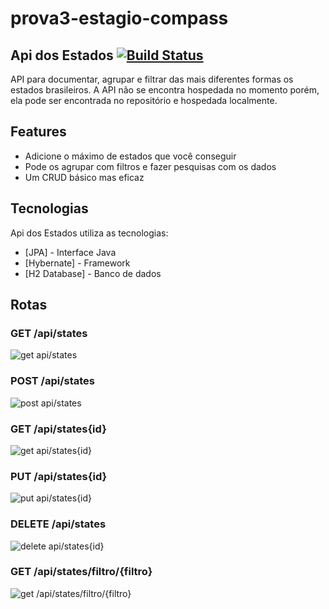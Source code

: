 # prova3-estagio-compass

## Api dos Estados [![Build Status](https://travis-ci.org/joemccann/dillinger.svg?branch=master)](https://travis-ci.org/joemccann/dillinger)

API para documentar, agrupar e filtrar das mais diferentes formas os estados brasileiros.
A API não se encontra hospedada no momento porém, ela pode ser encontrada no repositório e hospedada localmente.

## Features

- Adicione o máximo de estados que você conseguir
- Pode os agrupar com filtros e fazer pesquisas com os dados
- Um CRUD básico mas eficaz

## Tecnologias

Api dos Estados utiliza as tecnologias:

- [JPA] - Interface  Java
- [Hybernate] - Framework
- [H2 Database] - Banco de dados 

## Rotas

### GET /api/states
<img src='https://github.com/pinkglb/aaaa/blob/main/imagensReadme/get.png?raw=true' alt="get api/states">

### POST /api/states
<img src='https://github.com/pinkglb/aaaa/blob/main/imagensReadme/post.png?raw=true' alt="post api/states">

### GET /api/states{id}
<img src='https://github.com/pinkglb/aaaa/blob/main/imagensReadme/getId.png?raw=true' alt="get api/states{id}">

### PUT /api/states{id}
<img src='https://github.com/pinkglb/aaaa/blob/main/imagensReadme/put.png?raw=true' alt="put api/states{id}">

### DELETE /api/states
<img src='https://github.com/pinkglb/aaaa/blob/main/imagensReadme/delete.png?raw=true' alt="delete api/states{id}">

### GET /api/states/filtro/{filtro}
<img src='https://github.com/pinkglb/aaaa/blob/main/imagensReadme/getFiltro.png?raw=true' alt="get /api/states/filtro/{filtro}">
